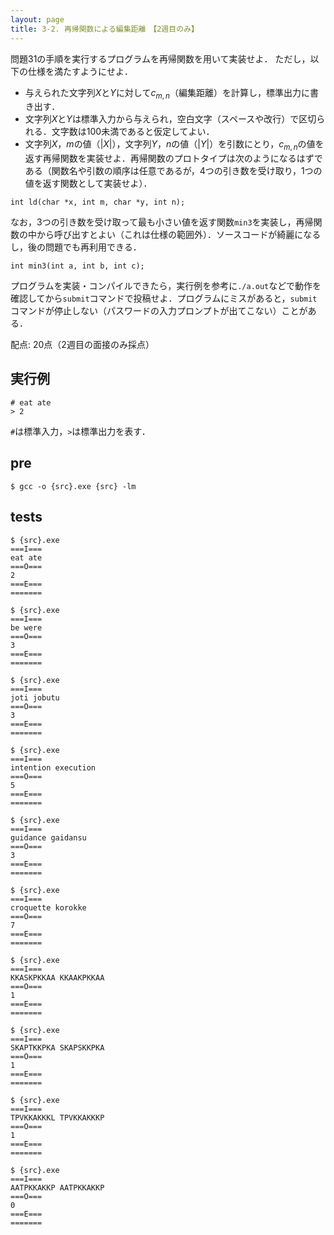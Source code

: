 ```yaml
---
layout: page
title: 3-2. 再帰関数による編集距離　【2週目のみ】
---
```


問題31の手順を実行するプログラムを再帰関数を用いて実装せよ．
ただし，以下の仕様を満たすようにせよ．

+ 与えられた文字列$X$と$Y$に対して$c_{m,n}$（編集距離）を計算し，標準出力に書き出す．
+ 文字列$X$と$Y$は標準入力から与えられ，空白文字（スペースや改行）で区切られる．文字数は100未満であると仮定してよい．
+ 文字列$X$，$m$の値（$|X|$），文字列$Y$，$n$の値（$|Y|$）を引数にとり，$c_{m,n}$の値を返す再帰関数を実装せよ．再帰関数のプロトタイプは次のようになるはずである（関数名や引数の順序は任意であるが，4つの引き数を受け取り，1つの値を返す関数として実装せよ）．
```
int ld(char *x, int m, char *y, int n);
```

なお，3つの引き数を受け取って最も小さい値を返す関数`min3`を実装し，再帰関数の中から呼び出すとよい（これは仕様の範囲外）．ソースコードが綺麗になるし，後の問題でも再利用できる．

```
int min3(int a, int b, int c);
```

プログラムを実装・コンパイルできたら，実行例を参考に`./a.out`などで動作を確認してから`submit`コマンドで投稿せよ．プログラムにミスがあると，`submit`コマンドが停止しない（パスワードの入力プロンプトが出てこない）ことがある．

配点: 20点（2週目の面接のみ採点）

## 実行例

```
# eat ate
> 2
```

`#`は標準入力，`>`は標準出力を表す．

## pre
```
$ gcc -o {src}.exe {src} -lm
```

## tests
```
$ {src}.exe
===I===
eat ate
===O===
2
===E===
=======

$ {src}.exe
===I===
be were
===O===
3
===E===
=======

$ {src}.exe
===I===
joti jobutu
===O===
3
===E===
=======

$ {src}.exe
===I===
intention execution
===O===
5
===E===
=======

$ {src}.exe
===I===
guidance gaidansu
===O===
3
===E===
=======

$ {src}.exe
===I===
croquette korokke
===O===
7
===E===
=======

$ {src}.exe
===I===
KKASKPKKAA KKAAKPKKAA
===O===
1
===E===
=======

$ {src}.exe
===I===
SKAPTKKPKA SKAPSKKPKA
===O===
1
===E===
=======

$ {src}.exe
===I===
TPVKKAKKKL TPVKKAKKKP
===O===
1
===E===
=======

$ {src}.exe
===I===
AATPKKAKKP AATPKKAKKP
===O===
0
===E===
=======

```
